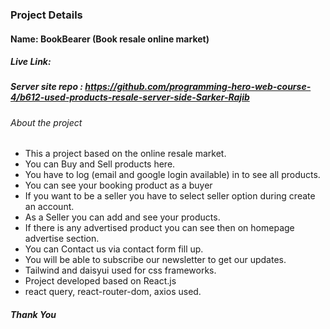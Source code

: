 ### Project Details
#### Name: BookBearer (Book resale online market)

##### Live Link: 

##### Server site repo : https://github.com/programming-hero-web-course-4/b612-used-products-resale-server-side-Sarker-Rajib

###### About the project
* This a project based on the online resale market.
* You can Buy and Sell products here.
* You have to log (email and google login available) in to see all products.
* You can see your booking product as a buyer
* If you want to be a seller you have to select seller option during create an account. 
* As a Seller you can add and see your products.
* If there is any advertised product you can see then on homepage advertise section.
* You can Contact us via contact form fill up.
* You will be able to subscribe our newsletter to get our updates.
* Tailwind and daisyui used for css frameworks.
* Project developed based on React.js 
* react query, react-router-dom, axios used.

##### Thank You